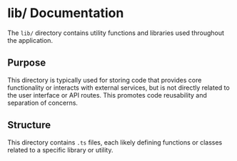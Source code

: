 # lib/ Documentation

The `lib/` directory contains utility functions and libraries used throughout the application.

## Purpose

This directory is typically used for storing code that provides core functionality or interacts with external services, but is not directly related to the user interface or API routes. This promotes code reusability and separation of concerns.

## Structure

This directory contains `.ts` files, each likely defining functions or classes related to a specific library or utility.
